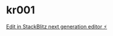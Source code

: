 # kr001

[Edit in StackBlitz next generation editor ⚡️](https://stackblitz.com/~/github.com/jmquarck/kr001)